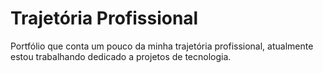# Trajetória Profissional

Portfólio que conta um pouco da minha trajetória profissional, atualmente estou trabalhando dedicado a projetos de tecnologia. 
